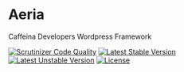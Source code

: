 # Aeria

Caffeina Developers Wordpress Framework

[![Scrutinizer Code Quality](https://scrutinizer-ci.com/g/CaffeinaLab/aeria/badges/quality-score.png?b=master)](https://scrutinizer-ci.com/g/CaffeinaLab/aeria/?branch=master)
[![Latest Stable Version](https://poser.pugx.org/CaffeinaLab/aeria/v/stable.svg)](https://packagist.org/packages/CaffeinaLab/aeria)
[![Latest Unstable Version](https://poser.pugx.org/CaffeinaLab/aeria/v/unstable.svg)](https://packagist.org/packages/CaffeinaLab/aeria)
[![License](https://poser.pugx.org/CaffeinaLab/aeria/license.svg)](https://packagist.org/packages/CaffeinaLab/aeria)

